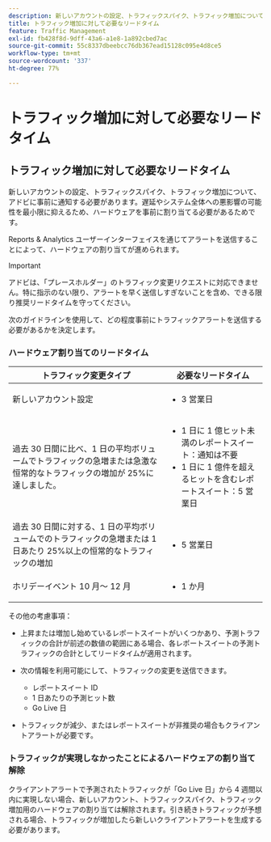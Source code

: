 ```yaml
---
description: 新しいアカウントの設定、トラフィックスパイク、トラフィック増加について、アドビに事前に通知する必要があります。遅延やシステム全体への悪影響の可能性を最小限に抑えるため、ハードウェアを事前に割り当てる必要があるためです。
title: トラフィック増加に対して必要なリードタイム
feature: Traffic Management
exl-id: fb428f8d-9dff-43a6-a1e8-1a892cbed7ac
source-git-commit: 55c8337dbeebcc76db367ead15128c095e4d8ce5
workflow-type: tm+mt
source-wordcount: '337'
ht-degree: 77%

---
```


# トラフィック増加に対して必要なリードタイム

## トラフィック増加に対して必要なリードタイム

新しいアカウントの設定、トラフィックスパイク、トラフィック増加について、アドビに事前に通知する必要があります。遅延やシステム全体への悪影響の可能性を最小限に抑えるため、ハードウェアを事前に割り当てる必要があるためです。

Reports &amp; Analytics ユーザーインターフェイスを通じてアラートを送信することによって、ハードウェアの割り当てが進められます。

>[!IMPORTANT]
>
> アドビは、「プレースホルダー」のトラフィック変更リクエストに対応できません。特に指示のない限り、アラートを早く送信しすぎないことを含め、できる限り推奨リードタイムを守ってください。

次のガイドラインを使用して、どの程度事前にトラフィックアラートを送信する必要があるかを決定します。

### ハードウェア割り当てのリードタイム


<table id="table_A67CC3B164F740088797BD8913244E47">
 <thead>
  <tr>
   <th colname="col1" class="entry"> トラフィック変更タイプ </th>
   <th colname="col2" class="entry"> 必要なリードタイム </th>
  </tr>
 </thead>
 <tbody>
  <tr>
   <td colname="col1"> 新しいアカウント設定 </td>
   <td colname="col2"> <ul><li>3 営業日</li></ul></td>
  </tr>
  <tr>
   <td colname="col1"> 過去 30 日間に比べ、1 日の平均ボリュームでトラフィックの急増または急激な恒常的なトラフィックの増加が 25%に達しました。</td>
   <td colname="col2"> <ul><li>1 日に 1 億ヒット未満のレポートスイート：通知は不要</li><li>1 日に 1 億件を超えるヒットを含むレポートスイート：5 営業日</li></ul></td>
  </tr>
  <tr>
   <td colname="col1"> 過去 30 日間に対する、1 日の平均ボリュームでのトラフィックの急増または 1 日あたり 25%以上の恒常的なトラフィックの増加</td>
   <td colname="col2"> <ul><li>5 営業日</li></ul></td>
  </tr>
  <tr>
   <td colname="col1"> ホリデーイベント 10 月～ 12 月 </td>
   <td colname="col2"> <ul><li>1 か月</li></ul> </td>
  </tr>
 </tbody>
</table>

その他の考慮事項：

* 上昇または増加し始めているレポートスイートがいくつかあり、予測トラフィックの合計が前述の数値の範囲にある場合、各レポートスイートの予測トラフィックの合計としてリードタイムが適用されます。
* 次の情報を利用可能にして、トラフィックの変更を送信できます。

   * レポートスイート ID
   * 1 日あたりの予測ヒット数
   * Go Live 日

* トラフィックが減少、またはレポートスイートが非推奨の場合もクライアントアラートが必要です。

### トラフィックが実現しなかったことによるハードウェアの割り当て解除

クライアントアラートで予測されたトラフィックが「Go Live 日」から 4 週間以内に実現しない場合、新しいアカウント、トラフィックスパイク、トラフィック増加用のハードウェアの割り当ては解除されます。引き続きトラフィックが予想される場合、トラフィックが増加したら新しいクライアントアラートを生成する必要があります。
